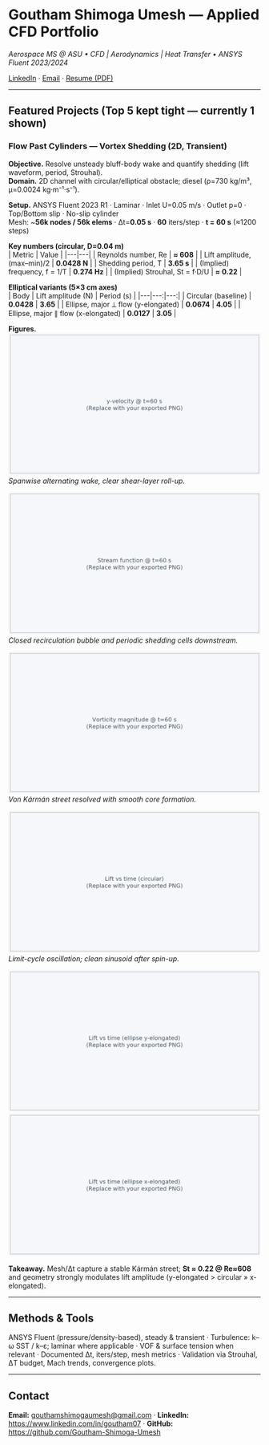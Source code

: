 # Goutham Shimoga Umesh — Applied CFD Portfolio
_Aerospace MS @ ASU • CFD | Aerodynamics | Heat Transfer • ANSYS Fluent 2023/2024_

[LinkedIn](https://www.linkedin.com/in/goutham07) · [Email](mailto:gouthamshimogaumesh@gmail.com) · [Resume (PDF)](./Goutham_Shimoga_Umesh_Resume.pdf)

---

## Featured Projects (Top 5 kept tight — currently 1 shown)

### Flow Past Cylinders — Vortex Shedding (2D, Transient)

**Objective.** Resolve unsteady bluff-body wake and quantify shedding (lift waveform, period, Strouhal).  
**Domain.** 2D channel with circular/elliptical obstacle; diesel (ρ=730 kg/m³, μ=0.0024 kg·m⁻¹·s⁻¹).

**Setup.** ANSYS Fluent 2023 R1 · Laminar · Inlet U=0.05 m/s · Outlet p=0 · Top/Bottom slip · No-slip cylinder  
Mesh: ~**56k nodes / 56k elems** · Δt=**0.05 s** · **60** iters/step · **t = 60 s** (≈1200 steps)

**Key numbers (circular, D=0.04 m)**  
| Metric | Value |
|---|---|
| Reynolds number, Re | **≈ 608** |
| Lift amplitude, (max–min)/2 | **0.0428 N** |
| Shedding period, T | **3.65 s** |
| (Implied) frequency, f = 1/T | **0.274 Hz** |
| (Implied) Strouhal, St = f·D/U | **≈ 0.22** |

**Elliptical variants (5×3 cm axes)**  
| Body | Lift amplitude (N) | Period (s) |
|---|---:|---:|
| Circular (baseline) | **0.0428** | **3.65** |
| Ellipse, major ⟂ flow (y-elongated) | **0.0674** | **4.05** |
| Ellipse, major ∥ flow (x-elongated) | **0.0127** | **3.05** |

**Figures.**  
![y-velocity, t=60 s](images/01_y_velocity_60s.png)  
*Spanwise alternating wake, clear shear-layer roll-up.*

![Stream function, t=60 s](images/02_streamfunction_60s.png)  
*Closed recirculation bubble and periodic shedding cells downstream.*

![Vorticity magnitude, t=60 s](images/03_vorticity_60s.png)  
*Von Kármán street resolved with smooth core formation.*

![Lift vs time (circular)](images/04_lift_time_circular.png)  
*Limit-cycle oscillation; clean sinusoid after spin-up.*

![Lift vs time (ellipse y-elongated)](images/05_lift_time_ellipse_y.png)  
![Lift vs time (ellipse x-elongated)](images/06_lift_time_ellipse_x.png)

**Takeaway.** Mesh/Δt capture a stable Kármán street; **St ≈ 0.22 @ Re≈608** and geometry strongly modulates lift amplitude (y-elongated > circular » x-elongated).

---

## Methods & Tools
ANSYS Fluent (pressure/density-based), steady & transient · Turbulence: k–ω SST / k–ε; laminar where applicable · VOF & surface tension when relevant · Documented Δt, iters/step, mesh metrics · Validation via Strouhal, ΔT budget, Mach trends, convergence plots.

---

## Contact
**Email:** gouthamshimogaumesh@gmail.com · **LinkedIn:** https://www.linkedin.com/in/goutham07 · **GitHub:** https://github.com/Goutham-Shimoga-Umesh
